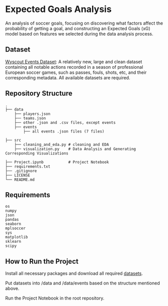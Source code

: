 # Expected Goals Analysis 
An analysis of soccer goals, focusing on discovering what factors affect the probability of getting a goal, and constructing an Expected Goals (xG) model based on features we selected during the data analysis process. 


## Dataset

[Wyscout Events Dataset](https://figshare.com/collections/Soccer_match_event_dataset/4415000/2): A relatively new, large and clean dataset containing all notable actions recorded in a season of professional European soccer games, such as passes, fouls, shots, etc, and their corresponding metadata. All available datasets are required. 


## Repository Structure 
    .
    ├── data  
        ├── players.json
        ├── teams.json
        ├── other .json and .csv files, except events 
        ├── events
            ├── all events .json files (7 files) 
            
    ├── src 
        ├── cleaning_and_eda.py # cleaning and EDA 
        ├── visualization.py    # Data Analysis and Generating Corresponding Visualizations 
        
    ├── Project.ipynb           # Project Notebook
    ├── requirements.txt        
    ├── .gitignore              
    ├── LICENSE
    └── README.md

## Requirements 
    os 
    numpy 
    json 
    pandas 
    seaborn 
    mplsoccer 
    sys 
    matplotlib 
    sklearn
    scipy  





## How to Run the Project
Install all necessary packages and download all required [datasets](https://figshare.com/collections/Soccer_match_event_dataset/4415000/2). 



Put datasets into /data and /data/events based on the structure mentioned above. 
    
    
Run the Project Notebook in the root repository.  
